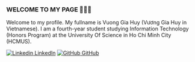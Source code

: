 ### WELCOME TO MY PAGE 👋👋👋
Welcome to my profile. My fullname is Vuong Gia Huy (Vương Gia Huy in Vietnamese). I am a fourth-year student studying Information Technology (Honors Program) at the University Of Science in Ho Chi Minh City (HCMUS).<br>

[![Linkedin](https://i.stack.imgur.com/gVE0j.png) LinkedIn](https://www.linkedin.com/in/giahuyvuong0859/) [![GitHub](https://i.stack.imgur.com/tskMh.png) GitHub](https://github.com/cubist38)
<!--
**cubist38/cubist38** is a ✨ _special_ ✨ repository because its `README.md` (this file) appears on your GitHub profile.

Here are some ideas to get you started:

- 🔭 I’m currently working on ...
- 🌱 I’m currently learning ...
- 👯 I’m looking to collaborate on ...
- 🤔 I’m looking for help with ...
- 💬 Ask me about ...
- 📫 How to reach me: ...
- 😄 Pronouns: ...
- ⚡ Fun fact: ...
-->
